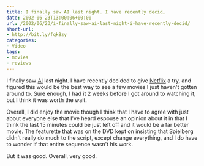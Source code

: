 ```yaml
---
title: I finally saw AI last night. I have recently decid…
date: 2002-06-23T13:00:06+00:00
url: /2002/06/23/i-finally-saw-ai-last-night-i-have-recently-decid/
short-url:
- http://bit.ly/fqkBzy
categories:
- Video
tags:
- movies
- reviews
---
```

I finally saw <a href="http://us.imdb.com/Title?0212720">AI</a> last night. I have recently decided to give <a href="http://www.netflix.com">Netflix</a> a try, and figured this would be the best way to see a few movies I just haven't gotten around to. Sure enough, I had it 2 weeks before I got around to watching it, but I think it was worth the wait.

Overall, I did enjoy the movie though I think that I have to agree with just about everyone else that I've heard espouse an opinion about it in that I think the last 15 minutes could be just left off and it would be a far better movie. The featurette that was on the DVD kept on insisting that Spielberg didn't really do much to the script, except change everything, and I do have to wonder if that entire sequence wasn't his work.

But it was good. Overall, very good.